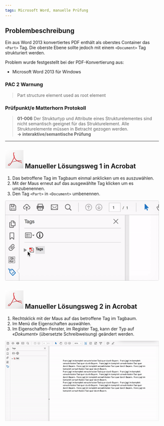 ```yaml
---
tags: Microsoft Word, manuelle Prüfung
---
```


## Problembeschreibung

Ein aus Word 2013 konvertiertes PDF enthält als oberstes Container das `<Part>` Tag. Die oberste Ebene sollte jedoch mit einem `<Document>` Tag strukturiert werden.

Problem wurde festgestellt bei der PDF-Konvertierung aus:

* Microsoft Word 2013 für Windows

### PAC 2 Warnung

> Part structure element used as root element

### Prüfpunkt/e Matterhorn Protokoll

> **01-006** Der Strukturtyp und Attribute eines Strukturelementes sind nicht semantisch geeignet für das Strukturelement. Alle Strukturelemente müssen in Betracht gezogen werden.  
> **→ interaktive/semantische Prüfung**

---

## ![ ](/assets/icon_acrobat.gif) Manueller Lösungsweg 1 in Acrobat

1. Das betroffene Tag im Tagbaum einmal anklicken um es auszuwählen.
2. Mit der Maus erneut auf das ausgewählte Tag klicken um es umzubenennen.
3. Den Tag `<Part>` in `<Document>` umbenennen.

![Animation zeigt die drei Schritte des manuellen Lösungswegs 1 in Acrobat](/assets/pdf-tag-umbenennen.gif)

## ![ ](/assets/icon_acrobat.gif) Manueller Lösungsweg 2 in Acrobat

1. Rechtsklick mit der Maus auf das betroffene Tag im Tagbaum.
2. Im Menü die Eigenschaften auswählen.
3. Im Eigenschaften-Fenster, im Register Tag, kann der Typ auf _«Dokument»_ \(übersetzte Schreibweisung\) geändert werden.

![Animation zeigt die drei Schritte des manuellen Lösungswegs 2 in Acrobat](/assets/pdf-tag-umbennnen-2.gif)


